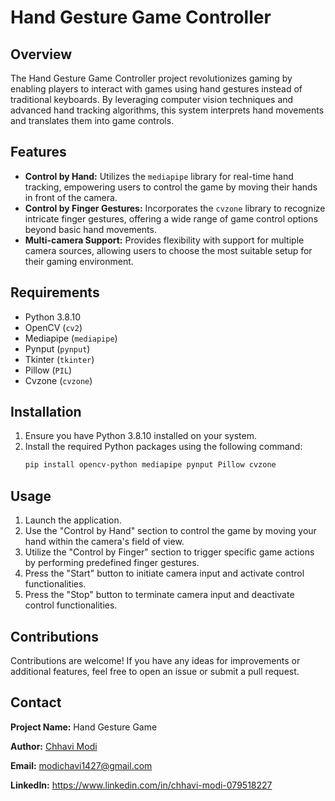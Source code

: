 
# Hand Gesture Game Controller
## Overview
The Hand Gesture Game Controller project revolutionizes gaming by enabling players to interact with games using hand gestures instead of traditional keyboards. By leveraging computer vision techniques and advanced hand tracking algorithms, this system interprets hand movements and translates them into game controls.

## Features
- **Control by Hand:** Utilizes the `mediapipe` library for real-time hand tracking, empowering users to control the game by moving their hands in front of the camera.
- **Control by Finger Gestures:** Incorporates the `cvzone` library to recognize intricate finger gestures, offering a wide range of game control options beyond basic hand movements.
- **Multi-camera Support:** Provides flexibility with support for multiple camera sources, allowing users to choose the most suitable setup for their gaming environment.

## Requirements
- Python 3.8.10
- OpenCV (`cv2`)
- Mediapipe (`mediapipe`)
- Pynput (`pynput`)
- Tkinter (`tkinter`)
- Pillow (`PIL`)
- Cvzone (`cvzone`)

## Installation
1. Ensure you have Python 3.8.10 installed on your system.
2. Install the required Python packages using the following command:
   ```bash
   pip install opencv-python mediapipe pynput Pillow cvzone
   ```

## Usage
1. Launch the application.
2. Use the "Control by Hand" section to control the game by moving your hand within the camera's field of view.
3. Utilize the "Control by Finger" section to trigger specific game actions by performing predefined finger gestures.
4. Press the "Start" button to initiate camera input and activate control functionalities.
5. Press the "Stop" button to terminate camera input and deactivate control functionalities.

## Contributions
Contributions are welcome! If you have any ideas for improvements or additional features, feel free to open an issue or submit a pull request.

## Contact 

**Project Name:** Hand Gesture Game 

**Author:** [Chhavi Modi ](https://github.com/Chhavi1427) 

**Email:** modichavi1427@gmail.com

**LinkedIn:** https://www.linkedin.com/in/chhavi-modi-079518227


